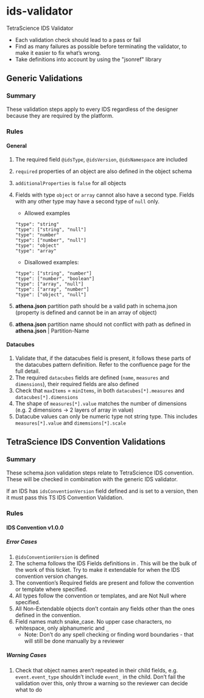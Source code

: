 # ids-validator

TetraScience IDS Validator

* Each validation check should lead to a pass or fail
* Find as many failures as possible before terminating the validator, to make it easier to fix what’s wrong.
* Take definitions into account by using the "jsonref" library

## Generic Validations

### Summary

These validation steps apply to every IDS regardless of the designer because they are required by the platform.

### Rules

#### General

1. The required field `@idsType`, `@idsVersion`, `@idsNamespace` are included
2. `required` properties of an object are also defined in the object schema
3. `additionalProperties` is `false` for all objects
4. Fields with type `object` or `array` cannot also have a second type. Fields with any other type may have a second type of `null` only.
   * Allowed examples

    ```
    "type": "string"
    "type": ["string", "null"]
    "type": "number"
    "type": ["number", "null"]
    "type": "object"
    "type": "array"
    ```

   * Disallowed examples:

    ```
    "type": ["string", "number"]
    "type": ["number", "boolean"]
    "type": ["array", "null"]
    "type": ["array", "number"]
    "type": ["object", "null"]
    ```

5. **athena.json** partition path should be a valid path in schema.json (property is defined and cannot be in an array of object)
6. **athena.json** partition name should not conflict with path as defined in **athena.json** | Partition-Name

#### Datacubes

1. Validate that, if the datacubes field is present, it follows these parts of the datacubes pattern definition. Refer to the confluence page for the full detail.
2. The required `datacubes` fields are defined (`name`, `measures` and `dimensions`), their required fields are also defined
3. Check that `maxItems` = `minItems`, in both `datacubes[*].measures` and `datacubes[*].dimensions`
4. The shape of `measures[*].value` matches the number of dimensions (e.g. 2 dimensions → 2 layers of array in value)
5. Datacube values can only be numeric type not string type. This includes `measures[*].value` and `dimemsions[*].scale`

## TetraScience IDS Convention Validations

### Summary

These schema.json validation steps relate to TetraScience IDS convention. These will be checked in combination with the generic IDS validator.

If an IDS has `idsConventionVersion` field defined and is set to a version, then it must pass this TS IDS Convention Validation.

### Rules

#### IDS Convention v1.0.0

##### Error Cases

1. `@idsConventionVersion` is defined
2. The schema follows the IDS Fields definitions in ​. This will be the bulk of the work of this ticket. Try to make it extendable for when the IDS convention version changes.
3. The convention’s Required fields are present and follow the convention or template where specified.
4. All types follow the convention or templates, and are Not Null where specified.
5. All Non-Extendable objects don’t contain any fields other than the ones defined in the convention.
6. Field names match snake_case. No upper case characters, no whitespace, only alphanumeric and `_`
   * Note: Don’t do any spell checking or finding word boundaries - that will still be done manually by a reviewer

##### Warning Cases

1. Check that object names aren’t repeated in their child fields, e.g. `event.event_type` shouldn’t include `event_` in the child. Don’t fail the validation over this, only throw a warning so the reviewer can decide what to do
